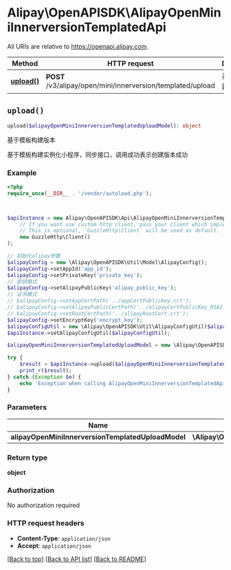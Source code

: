 # Alipay\OpenAPISDK\AlipayOpenMiniInnerversionTemplatedApi

All URIs are relative to https://openapi.alipay.com.

Method | HTTP request | Description
------------- | ------------- | -------------
[**upload()**](AlipayOpenMiniInnerversionTemplatedApi.md#upload) | **POST** /v3/alipay/open/mini/innerversion/templated/upload | 基于模板构建版本


## `upload()`

```php
upload($alipayOpenMiniInnerversionTemplatedUploadModel): object
```

基于模板构建版本

基于模板构建实例化小程序，同步接口，调用成功表示创建版本成功

### Example

```php
<?php
require_once(__DIR__ . '/vendor/autoload.php');



$apiInstance = new Alipay\OpenAPISDK\Api\AlipayOpenMiniInnerversionTemplatedApi(
    // If you want use custom http client, pass your client which implements `GuzzleHttp\ClientInterface`.
    // This is optional, `GuzzleHttp\Client` will be used as default.
    new GuzzleHttp\Client()
);

// 初始化alipay参数
$alipayConfig = new \Alipay\OpenAPISDK\Util\Model\AlipayConfig();
$alipayConfig->setAppId('app_id');
$alipayConfig->setPrivateKey('private_key');
// 密钥模式
$alipayConfig->setAlipayPublicKey('alipay_public_key');
// 证书模式
// $alipayConfig->setAppCertPath('../appCertPublicKey.crt');
// $alipayConfig->setAlipayPublicCertPath('../alipayCertPublicKey_RSA2.crt');
// $alipayConfig->setRootCertPath('../alipayRootCert.crt');
$alipayConfig->setEncryptKey('encrypt_key');
$alipayConfigUtil = new \Alipay\OpenAPISDK\Util\AlipayConfigUtil($alipayConfig);
$apiInstance->setAlipayConfigUtil($alipayConfigUtil);

$alipayOpenMiniInnerversionTemplatedUploadModel = new \Alipay\OpenAPISDK\Model\AlipayOpenMiniInnerversionTemplatedUploadModel(); // \Alipay\OpenAPISDK\Model\AlipayOpenMiniInnerversionTemplatedUploadModel

try {
    $result = $apiInstance->upload($alipayOpenMiniInnerversionTemplatedUploadModel);
    print_r($result);
} catch (Exception $e) {
    echo 'Exception when calling AlipayOpenMiniInnerversionTemplatedApi->upload: ', $e->getMessage(), PHP_EOL;
}
```

### Parameters

Name | Type | Description  | Notes
------------- | ------------- | ------------- | -------------
 **alipayOpenMiniInnerversionTemplatedUploadModel** | **\Alipay\OpenAPISDK\Model\AlipayOpenMiniInnerversionTemplatedUploadModel**|  | [optional]

### Return type

**object**

### Authorization

No authorization required

### HTTP request headers

- **Content-Type**: `application/json`
- **Accept**: `application/json`

[[Back to top]](#) [[Back to API list]](../../README.md#api-endpoints)
[[Back to README]](../../README.md)
